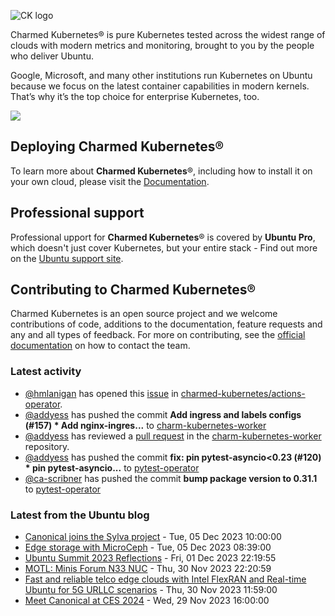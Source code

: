 ![CK logo](https://assets.ubuntu.com/v1/451d4cf4-Charmed+Kubernetes_RGB_onWhite_2022.svg)

Charmed Kubernetes® is pure Kubernetes tested across the widest range of clouds with modern metrics and monitoring, brought to you by the people who deliver Ubuntu.

Google, Microsoft, and many other institutions run Kubernetes on Ubuntu because we focus on the latest container capabilities in modern kernels. That’s why it’s the top choice for enterprise Kubernetes, too.

![](https://assets.ubuntu.com/v1/843c77b6-juju-at-a-glace.svg)

## Deploying Charmed Kubernetes®

To learn more about **Charmed Kubernetes**®, including how to install it on your own cloud, please visit the [Documentation][docs].

## Professional support

Professional upport for **Charmed Kubernetes**® is covered by **Ubuntu Pro**, which doesn't just cover Kubernetes, but your entire stack - Find out more on the [Ubuntu support site](https://ubuntu.com/support).

## Contributing to Charmed Kubernetes®

Charmed Kubernetes is an open source project and we welcome contributions of code, additions to the documentation, feature requests and any and all types of feedback. For more on contributing, see the [official documentation][get-in-touch] on how to contact the team.

<!-- LINKS -->
[docs]: https://ubuntu.com/kubernetes/docs
[get-in-touch]: https://ubuntu.com/kubernetes/docs/get-in-touch

### Latest activity

<!-- activity starts -->
 - [@hmlanigan](https://github.com/hmlanigan) has opened this [issue](https://github.com/charmed-kubernetes/actions-operator/issues/61) in [charmed-kubernetes/actions-operator](https://api.github.com/repos/charmed-kubernetes/actions-operator).
 - [@addyess](https://github.com/addyess) has pushed the commit **Add ingress and labels configs (#157)  * Add nginx-ingres...** to [charm-kubernetes-worker](https://github.com/charmed-kubernetes/charm-kubernetes-worker)
 - [@addyess](https://github.com/addyess) has reviewed a [pull request](https://github.com/charmed-kubernetes/charm-kubernetes-worker/pull/157) in the [charm-kubernetes-worker](https://github.com/charmed-kubernetes/charm-kubernetes-worker) repository.
 - [@addyess](https://github.com/addyess) has pushed the commit **fix: pin pytest-asyncio<0.23 (#120)  * pin pytest-asyncio...** to [pytest-operator](https://github.com/charmed-kubernetes/pytest-operator)
 - [@ca-scribner](https://github.com/ca-scribner) has pushed the commit **bump package version to 0.31.1** to [pytest-operator](https://github.com/charmed-kubernetes/pytest-operator)
<!-- activity ends -->

<!-- roadmap starts -->

<!-- roadmap ends -->

### Latest from the Ubuntu blog

<!-- blog starts -->
* [Canonical joins the Sylva project](https://ubuntu.com//blog/canonical-joins-the-sylva-project) - Tue, 05 Dec 2023 10:00:00 
* [Edge storage with MicroCeph](https://ubuntu.com//blog/edge-storage-with-microceph) - Tue, 05 Dec 2023 08:39:00 
* [Ubuntu Summit 2023 Reflections](https://ubuntu.com//blog/ubuntu-summit-2023-reflections) - Fri, 01 Dec 2023 22:19:55 
* [MOTL: Minis Forum N33 NUC](https://ubuntu.com//blog/motl-minis-forum-n33-nuc) - Thu, 30 Nov 2023 22:20:59 
* [Fast and reliable telco edge clouds with Intel FlexRAN and Real-time Ubuntu for 5G URLLC scenarios](https://ubuntu.com//blog/intel-flexran-and-real-time-ubuntu-for-5g-urllc) - Thu, 30 Nov 2023 11:59:00 
* [Meet Canonical at CES 2024](https://ubuntu.com//blog/meet-canonical-at-ces-2024) - Wed, 29 Nov 2023 16:00:00 
<!-- blog ends -->
